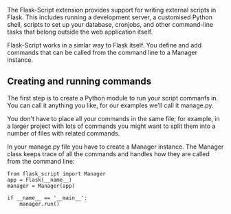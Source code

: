 The Flask-Script extension provides support for writing external scripts in Flask. This includes running a development server, a customised Python shell, scripts to set up your database, cronjobs, and other command-line tasks that belong outside the web application itself.

Flask-Script works in a simlar way to Flask itself. You define and add commands that can be called from the command line to a Manager instance.



## Creating and running commands

The first step is to create a Python module to run your script commanfs in. You can call it anything you like, for our examples we'll call it manage.py.

You don't have to place all your commands in the same file; for example, in a larger project with lots of commands you might want to split them into a number of files with related commands.

In your manage.py file you have to create a Manager instance. The Manager class keeps trace of all the commands and handles how they are called from the command line:

```
from flask_script import Manager
app = Flask(__name__)
manager = Manager(app)

if __name__ == '__main__':
	manager.run()
```

